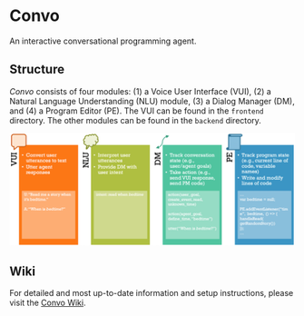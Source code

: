 # Convo
An interactive conversational programming agent.

## Structure
*Convo* consists of four modules: (1) a Voice User Interface (VUI), (2) a Natural Language Understanding (NLU) module, (3) a Dialog Manager (DM), and (4) a Program Editor (PE). The VUI can be found in the `frontend` directory. The other modules can be found in the `backend` directory.

![Convo's four modules](./figs/system_modules.png?raw=true "Convo's four modules")

## Wiki
For detailed and most up-to-date information and setup instructions, please visit the [Convo Wiki](https://github.com/jessvb/convo/wiki).
